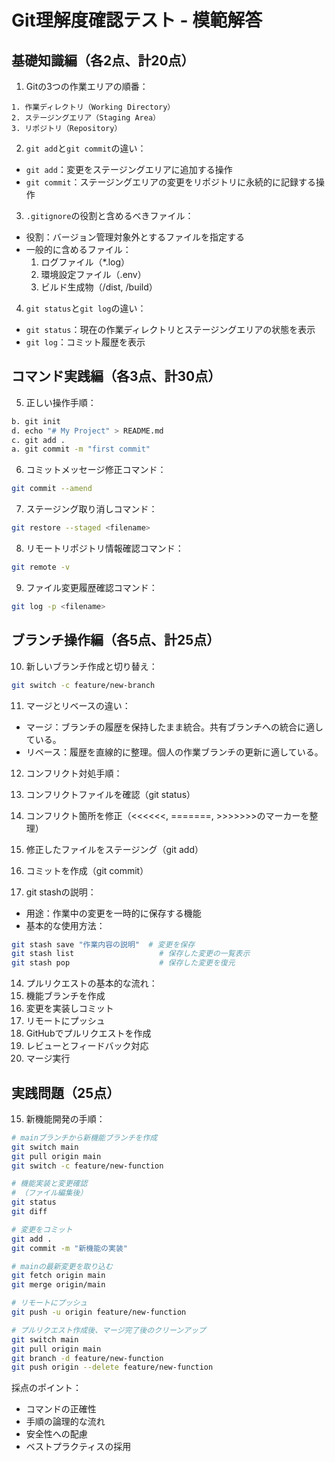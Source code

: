 # Git理解度確認テスト - 模範解答

## 基礎知識編（各2点、計20点）

1. Gitの3つの作業エリアの順番：
```
1. 作業ディレクトリ（Working Directory）
2. ステージングエリア（Staging Area）
3. リポジトリ（Repository）
```

2. `git add`と`git commit`の違い：
- `git add`：変更をステージングエリアに追加する操作
- `git commit`：ステージングエリアの変更をリポジトリに永続的に記録する操作

3. `.gitignore`の役割と含めるべきファイル：
- 役割：バージョン管理対象外とするファイルを指定する
- 一般的に含めるファイル：
  1. ログファイル（*.log）
  2. 環境設定ファイル（.env）
  3. ビルド生成物（/dist, /build）

4. `git status`と`git log`の違い：
- `git status`：現在の作業ディレクトリとステージングエリアの状態を表示
- `git log`：コミット履歴を表示

## コマンド実践編（各3点、計30点）

5. 正しい操作手順：
```bash
b. git init
d. echo "# My Project" > README.md
c. git add .
a. git commit -m "first commit"
```

6. コミットメッセージ修正コマンド：
```bash
git commit --amend
```

7. ステージング取り消しコマンド：
```bash
git restore --staged <filename>
```

8. リモートリポジトリ情報確認コマンド：
```bash
git remote -v
```

9. ファイル変更履歴確認コマンド：
```bash
git log -p <filename>
```

## ブランチ操作編（各5点、計25点）

10. 新しいブランチ作成と切り替え：
```bash
git switch -c feature/new-branch
```

11. マージとリベースの違い：
- マージ：ブランチの履歴を保持したまま統合。共有ブランチへの統合に適している。
- リベース：履歴を直線的に整理。個人の作業ブランチの更新に適している。

12. コンフリクト対処手順：
1. コンフリクトファイルを確認（git status）
2. コンフリクト箇所を修正（<<<<<<, =======, >>>>>>>のマーカーを整理）
3. 修正したファイルをステージング（git add）
4. コミットを作成（git commit）

13. git stashの説明：
- 用途：作業中の変更を一時的に保存する機能
- 基本的な使用方法：
```bash
git stash save "作業内容の説明"  # 変更を保存
git stash list                   # 保存した変更の一覧表示
git stash pop                    # 保存した変更を復元
```

14. プルリクエストの基本的な流れ：
1. 機能ブランチを作成
2. 変更を実装しコミット
3. リモートにプッシュ
4. GitHubでプルリクエストを作成
5. レビューとフィードバック対応
6. マージ実行

## 実践問題（25点）

15. 新機能開発の手順：
```bash
# mainブランチから新機能ブランチを作成
git switch main
git pull origin main
git switch -c feature/new-function

# 機能実装と変更確認
# （ファイル編集後）
git status
git diff

# 変更をコミット
git add .
git commit -m "新機能の実装"

# mainの最新変更を取り込む
git fetch origin main
git merge origin/main

# リモートにプッシュ
git push -u origin feature/new-function

# プルリクエスト作成後、マージ完了後のクリーンアップ
git switch main
git pull origin main
git branch -d feature/new-function
git push origin --delete feature/new-function
```

採点のポイント：
- コマンドの正確性
- 手順の論理的な流れ
- 安全性への配慮
- ベストプラクティスの採用
